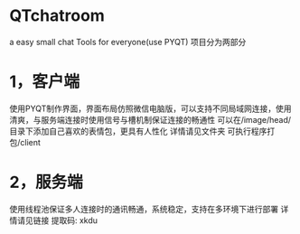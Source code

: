 # QTchatroom
a easy small chat Tools  for everyone(use PYQT) 
项目分为两部分
# 1，客户端
  使用PYQT制作界面，界面布局仿照微信电脑版，可以支持不同局域网连接，使用清爽，与服务端连接时使用信号与槽机制保证连接的畅通性
  可以在/image/head/目录下添加自己喜欢的表情包，更具有人性化
  详情请见文件夹 可执行程序打包/client
# 2，服务端
  使用线程池保证多人连接时的通讯畅通，系统稳定，支持在多环境下进行部署
  详情请见链接<a herf='https://pan.baidu.com/s/1ZUJ5p7VwlNwS7o6Cabso8Q'></a>
  提取码: xkdu

